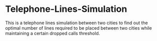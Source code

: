 # Telephone-Lines-Simulation
This is a telephone lines simulation between two cities to find out the optimal number of lines required to be placed between two cities while maintaining a certain dropped calls threshold.
